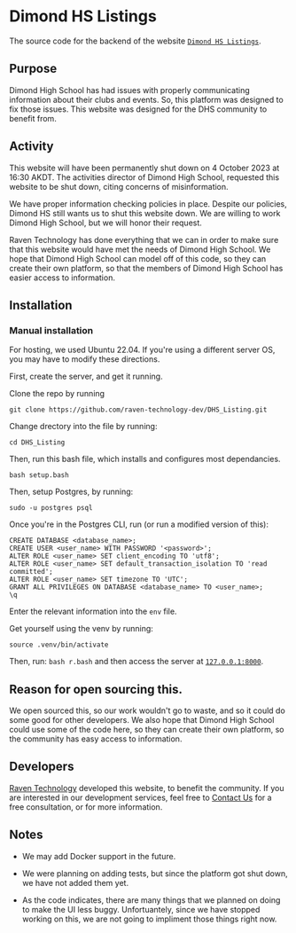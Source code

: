 # Dimond HS Listings

The source code for the backend of the website [`Dimond HS Listings`](https://raventechnology.dev).

## Purpose

Dimond High School has had issues with properly communicating information about their clubs and events. So, this platform was designed to fix those issues. This website was designed for the DHS community to benefit from.

## Activity

This website will have been permanently shut down on 4 October 2023 at 16:30 AKDT. The activities director of Dimond High School, requested this website to be shut down, citing concerns of misinformation.

We have proper information checking policies in place. Despite our policies, Dimond HS still wants us to shut this website down. We are willing to work Dimond High School, but we will honor their request.

Raven Technology has done everything that we can in order to make sure that this website would have met the needs of Dimond High School. We hope that Dimond High School can model off of this code, so they can create their own platform, so that the members of Dimond High School has easier access to information.

## Installation

### Manual installation

For hosting, we used Ubuntu 22.04. If you're using a different server OS, you may have to modify these directions.

First, create the server, and get it running.

Clone the repo by running

`git clone https://github.com/raven-technology-dev/DHS_Listing.git`

Change drectory into the file by running:

`cd DHS_Listing`

Then, run this bash file, which installs and configures most dependancies.

`bash setup.bash`

Then, setup Postgres, by running:

`sudo -u postgres psql`

Once you're in the Postgres CLI, run (or run a modified version of this):

```
CREATE DATABASE <database_name>;
CREATE USER <user_name> WITH PASSWORD '<password>';
ALTER ROLE <user_name> SET client_encoding TO 'utf8';
ALTER ROLE <user_name> SET default_transaction_isolation TO 'read committed';
ALTER ROLE <user_name> SET timezone TO 'UTC';
GRANT ALL PRIVILEGES ON DATABASE <database_name> TO <user_name>;
\q
```

Enter the relevant information into the `env` file.

Get yourself using the venv by running:

`
source .venv/bin/activate
`

Then, run:
`bash r.bash`
and then access the server at [`127.0.0.1:8000`](http://127.0.0.1:8000).

## Reason for open sourcing this.

We open sourced this, so our work wouldn't go to waste, and so it could do some good for other developers. We also hope that Dimond High School could use some of the code here, so they can create their own platform, so the community has easy access to information.

## Developers

[Raven Technology](https://raventechnology.dev) developed this website, to benefit the community. If you are interested in our development services, feel free to [Contact Us](https://raventechnology.dev/about/contact/) for a free consultation, or for more information.

## Notes

- We may add Docker support in the future.

- We were planning on adding tests, but since the platform got shut down, we have not added them yet.

- As the code indicates, there are many things that we planned on doing to make the UI less buggy. Unfortuantely, since we have stopped working on this, we are not going to impliment those things right now.
